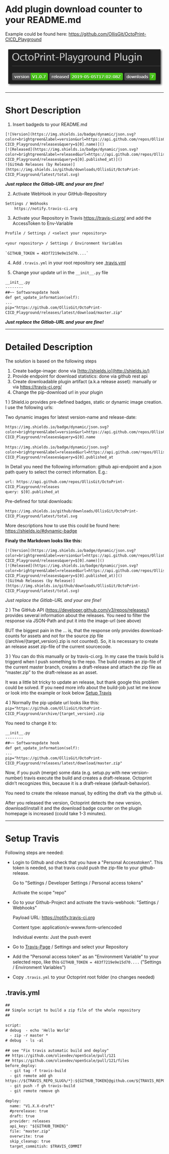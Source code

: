 # Add plugin download counter to your README.md
Example could be found here: https://github.com/OllisGit/OctoPrint-CICD_Playground

![PluginStatisics](images/plugin-statistics.png)

----------
# Short Description
1. Insert badgeds to your README.md
```
[![Version](https://img.shields.io/badge/dynamic/json.svg?color=brightgreen&label=version&url=https://api.github.com/repos/OllisGit/OctoPrint-CICD_Playground/releases&query=$[0].name)]()
[![Released](https://img.shields.io/badge/dynamic/json.svg?color=brightgreen&label=released&url=https://api.github.com/repos/OllisGit/OctoPrint-CICD_Playground/releases&query=$[0].published_at)]()
![GitHub Releases (by Release)](https://img.shields.io/github/downloads/OllisGit/OctoPrint-CICD_Playground/latest/total.svg)
```
***Just replace the Gitlab-URL and your are fine!***

2. Activate WebHook in your GitHub-Repository
```  
Settings / Webhooks 
    https://notify.travis-ci.org
```

3. Activate your Repository in Travis https://travis-ci.org/ and add the AccessToken to Env-Variable
```  
Profile / Settings / <select your repository>

<your repository> / Settings / Environment Variables

`GITHUB_TOKEN = 483f7219e9e15d70....`
```

4. Add ```.travis.yml``` in your root repository
see [.travis.yml](#travisyml)

5. Change your update url in the ```__init__.py``` file
```
__init__.py
--------
##~~ Softwareupdate hook
def get_update_information(self):
...
pip="https://github.com/OllisGit/OctoPrint-CICD_Playground/releases/latest/download/master.zip"
```
***Just replace the Gitlab-URL and your are fine!***

----------
# Detailed Description

The solution is based on the following steps

1. Create badge-image: done via [http://shields.io](http://shields.io/)
2. Provide endpoint for download statistics: done via github rest api
3. Create downloadable plugin artifact (a.k.a release asset): manually or via https://travis-ci.org/
4. Change the pip-download url in your plugin

1 ) Shield.io provides pre-defined badges, static or dynamic image creation.
I use the following urls: 

Two dynamic images for latest version-name and release-date:
```
https://img.shields.io/badge/dynamic/json.svg?color=brightgreen&label=version&url=https://api.github.com/repos/OllisGit/OctoPrint-CICD_Playground/releases&query=$[0].name

https://img.shields.io/badge/dynamic/json.svg?color=brightgreen&label=released&url=https://api.github.com/repos/OllisGit/OctoPrint-CICD_Playground/releases&query=$[0].published_at
```
In Detail you need the following information: github api-endpoint and a json path query to select the correct information. E.g.:
```
url: https://api.github.com/repos/OllisGit/OctoPrint-CICD_Playground/releases
query: $[0].published_at
```

Pre-defined for total downloads:
```
https://img.shields.io/github/downloads/OllisGit/OctoPrint-CICD_Playground/latest/total.svg
```

More descriptions how to use this could be found here: https://shields.io/#dynamic-badge

**Finaly the Markdown looks like this:**
```
[![Version](https://img.shields.io/badge/dynamic/json.svg?color=brightgreen&label=version&url=https://api.github.com/repos/OllisGit/OctoPrint-CICD_Playground/releases&query=$[0].name)]()
[![Released](https://img.shields.io/badge/dynamic/json.svg?color=brightgreen&label=released&url=https://api.github.com/repos/OllisGit/OctoPrint-CICD_Playground/releases&query=$[0].published_at)]()
![GitHub Releases (by Release)](https://img.shields.io/github/downloads/OllisGit/OctoPrint-CICD_Playground/latest/total.svg)
```
*Just replace the Gitlab-URL and your are fine!*

2 ) The GitHub API (https://developer.github.com/v3/repos/releases/) provides several information about the releases. You need to filter the response via JSON-Path and put it into the image-url (see above) 

BUT the biggest pain in the ... is, that the response only provides download-counts for assets and not for the source zip file (<repo>/archive/{target_version}.zip is not counted).
So, it is necessary to create an release asset zip-file of the current sourcecode.

3 ) You can do this manually or by travis-ci.org. 
In my case the travis build is triggerd when I push something to the repo. The build creates an zip-file of the current master branch, creates a draft-release and attach the zip file as “master.zip” to the draft-release as an asset.

It was a little bit tricky to update an release, but thank google this problem could be solved. 
If you need more info about the build-job just let me know or look into the example or look below [Setup Travis](#setup-travis)

4 ) Normally the pip update url looks like this: 
`pip="https://github.com/OllisGit/OctoPrint-CICD_Playground/archive/{target_version}.zip`

You need to change it to:
```
__init__.py
--------
##~~ Softwareupdate hook
def get_update_information(self):
...
pip="https://github.com/OllisGit/OctoPrint-CICD_Playground/releases/latest/download/master.zip"
```
Now, if you push (merge) some data (e.g. setup.py with new version-number) travis execute the build and creates a draft-release. Octoprint didn’t recognizes this, because it is a draft-release (default-behavior).

You need to create the release manual, by editing the draft via the github ui. 

After you released the version, Octoprint detects the new version, download/install it and the download badge counter on the plugin homepage is increased (could take 1-3 minutes).

-----
# Setup Travis
Following steps are needed:

- Login to Github and check that you have a "Personal Accesstoken". This token is needed, so that travis could push the zip-file to your github-release. 
  
    Go to "Settings / Developer Settings / Personal access tokens"

    Activate the scope "repo"

- Go to your Github-Project and activate the travis-webhook: "Settings / Webhooks"

    Payload URL: https://notify.travis-ci.org

    Content type: application/x-wwww.form-urlencoded

    Individual events: Just the push event

- Go to [Travis-Page](http://travis-ci.org) / Settings and select your Repository

- Add the "Personal access token" as an "Environment Variable" to your selected repo, like this `GITHUB_TOKEN = 483f7219e9e15d70....` ("Settings / Environment Variables")

- Copy `.travis.yml` to your Octoprint root folder (no changes needed)

## .travis.yml
``` 
##
## Simple script to build a zip file of the whole repository
##

script:
# debug  - echo 'Hello World'
  - zip -r master *
# debug  - ls -al

## see "Fix travis automatic build and deploy"
## https://github.com/oliexdev/openScale/pull/121
## https://github.com/oliexdev/openScale/pull/121/files
before_deploy:
  - git tag -f travis-build  
  - git remote add gh https://${TRAVIS_REPO_SLUG%/*}:${GITHUB_TOKEN}@github.com/${TRAVIS_REPO_SLUG}.git
  - git push -f gh travis-build
  - git remote remove gh

deploy:
  name: "V1.X.X-draft"
  #prerelease: true
  draft: true
  provider: releases
  api_key: "${GITHUB_TOKEN}"
  file: "master.zip"
  overwrite: true
  skip_cleanup: true
  target_commitish: $TRAVIS_COMMIT
```